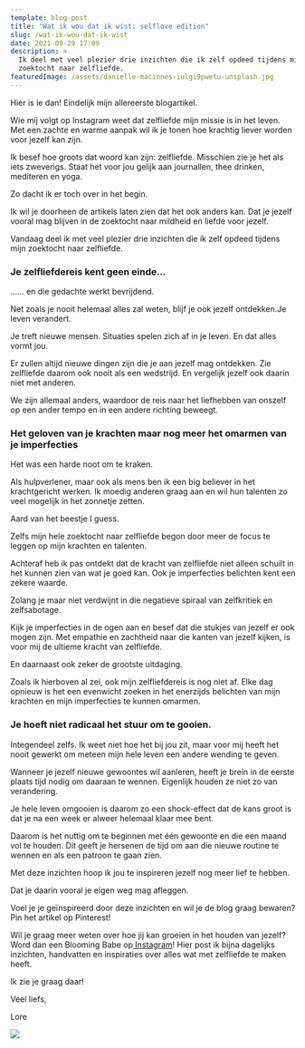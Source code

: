 ```yaml
---
template: blog-post
title: "Wat ik wou dat ik wist: selflove edition"
slug: /wat-ik-wou-dat-ik-wist
date: 2021-09-29 17:09
description: >
  Ik deel met veel plezier drie inzichten die ik zelf opdeed tijdens mijn
  zoektocht naar zelfliefde.  
featuredImage: /assets/danielle-macinnes-iulgi9pwetu-unsplash.jpg
---
```

Hier is ie dan! Eindelijk mijn allereerste blogartikel.

Wie mij volgt op Instagram weet dat zelfliefde mijn missie is in het leven. Met een zachte en warme aanpak wil ik je tonen hoe krachtig liever worden voor jezelf kan zijn.

Ik besef hoe groots dat woord kan zijn: zelfliefde. Misschien zie je het als iets zweverigs. Staat het voor jou gelijk aan journallen, thee drinken, mediteren en yoga. 

Zo dacht ik er toch over in het begin. 

Ik wil je doorheen de artikels laten zien dat het ook anders kan. Dat je jezelf vooral mag blijven in de zoektocht naar mildheid en liefde voor jezelf. 

Vandaag deel ik met veel plezier drie inzichten die ik zelf opdeed tijdens mijn zoektocht naar zelfliefde.  


### Je zelfliefdereis kent geen einde...

...… en die gedachte werkt bevrijdend. 

Net zoals je nooit helemaal alles zal weten, blijf je ook jezelf ontdekken.Je leven verandert.

Je treft nieuwe mensen.
Situaties spelen zich af in je leven.
En dat alles vormt jou.

Er zullen altijd nieuwe dingen zijn die je aan jezelf mag ontdekken.
Zie zelfliefde daarom ook nooit als een wedstrijd. En vergelijk jezelf ook daarin niet met anderen. 

We zijn allemaal anders, waardoor de reis naar het liefhebben van onszelf op een ander tempo en in een andere richting beweegt.


### Het geloven van je krachten maar nog meer het omarmen van je imperfecties

Het was een harde noot om te kraken. 

Als hulpverlener, maar ook als mens ben ik een big believer in het krachtgericht werken. Ik moedig anderen graag aan en wil hun talenten zo veel mogelijk in het zonnetje zetten.

Aard van het beestje I guess.

Zelfs mijn hele zoektocht naar zelfliefde begon door meer de focus te leggen op mijn krachten en talenten. 

Achteraf heb ik pas ontdekt dat de kracht van zelfliefde niet alleen schuilt in het kunnen zien van wat je goed kan. Ook je imperfecties belichten kent een zekere waarde. 

Zolang je maar niet verdwijnt in die negatieve spiraal van zelfkritiek en zelfsabotage.

Kijk je imperfecties in de ogen aan en besef dat die stukjes van jezelf er ook mogen zijn. Met empathie en zachtheid naar die kanten van jezelf kijken, is voor mij de ultieme kracht van zelfliefde. 

En daarnaast ook zeker de grootste uitdaging. 

Zoals ik hierboven al zei, ook mijn zelfliefdereis is nog niet af. Elke dag opnieuw is het een evenwicht zoeken in het enerzijds belichten van mijn krachten en mijn imperfecties te kunnen omarmen. 


### Je hoeft niet radicaal het stuur om te gooien.

Integendeel zelfs. Ik weet niet hoe het bij jou zit, maar voor mij heeft het nooit gewerkt om meteen mijn hele leven een andere wending te geven. 

Wanneer je jezelf nieuwe gewoontes wil aanleren, heeft je brein in de eerste plaats tijd nodig om daaraan te wennen. Eigenlijk houden ze niet zo van verandering. 

Je hele leven omgooien is daarom zo een shock-effect dat de kans groot is dat je na een week er alweer helemaal klaar mee bent. 

Daarom is het nuttig om te beginnen met één gewoonte en die een maand vol te houden. Dit geeft je hersenen de tijd om aan die nieuwe routine te wennen en als een patroon te gaan zien. 


Met deze inzichten hoop ik jou te inspireren jezelf nog meer lief te hebben. 

Dat je daarin vooral je eigen weg mag afleggen. 

Voel je je geïnspireerd door deze inzichten en wil je de blog graag bewaren?
Pin het artikel op Pinterest! 

Wil je graag meer weten over hoe jij kan groeien in het houden van jezelf?
Word dan een Blooming Babe op[ Instagram](https://www.instagram.com/bloomingyou.nl/)!
Hier post ik bijna dagelijks inzichten, handvatten en inspiraties over alles wat met zelfliefde te maken heeft.

Ik zie je graag daar! 

Veel liefs, 

Lore

![](/assets/blogartikel-1-pin.png)